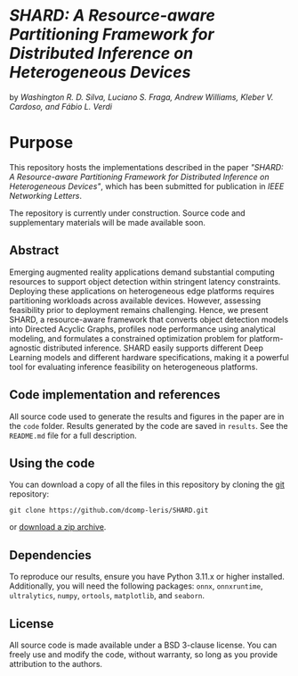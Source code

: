 # *SHARD: A Resource-aware Partitioning Framework for Distributed Inference on Heterogeneous Devices*

by *Washington R. D. Silva, Luciano S. Fraga, Andrew Williams, Kleber V. Cardoso, and Fábio L. Verdi*

# Purpose

This repository hosts the implementations described in the paper *"SHARD: A Resource-aware Partitioning Framework for Distributed Inference on Heterogeneous Devices"*, which has been submitted for publication in *IEEE Networking Letters*. 

The repository is currently under construction. Source code and supplementary materials will be made available soon.

## Abstract

Emerging augmented reality applications demand substantial computing resources to support object detection within stringent latency constraints. Deploying these applications on heterogeneous edge platforms requires partitioning workloads across available devices. However, assessing feasibility prior to deployment remains challenging. Hence, we present SHARD, a resource-aware framework that converts object detection models into Directed Acyclic Graphs, profiles node performance using analytical modeling, and formulates a constrained optimization problem for platform-agnostic distributed inference. SHARD easily supports different Deep Learning models and different hardware specifications, making it a powerful tool for evaluating inference feasibility on heterogeneous platforms.

## Code implementation and references

All source code used to generate the results and figures in the paper are in the `code` folder.
Results generated by the code are saved in `results`.
See the `README.md` file for a full description.

## Using the code

You can download a copy of all the files in this repository by cloning the
[git](https://git-scm.com/) repository:

    git clone https://github.com/dcomp-leris/SHARD.git

or [download a zip archive](https://github.com/dcomp-leris/SHARD/archive/master.zip).


## Dependencies

To reproduce our results, ensure you have Python 3.11.x or higher installed. Additionally, 
you will need the following packages: `onnx`, `onnxruntime`, `ultralytics`, `numpy`, `ortools`,
`matplotlib`, and `seaborn`. 


## License

All source code is made available under a BSD 3-clause license. You can freely
use and modify the code, without warranty, so long as you provide attribution
to the authors.
